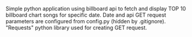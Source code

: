 Simple python application using billboard api to fetch and display TOP 10 billboard chart songs for specific date. Date and api GET request parameters are configured from config.py (hidden by .gitignore). "Requests" python library used for creating GET request.
